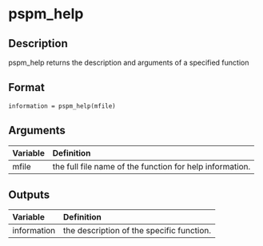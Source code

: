 # pspm_help
## Description
pspm_help returns the description and arguments of a specified function

## Format
`information = pspm_help(mfile)`

## Arguments
| Variable | Definition |
|:--|:--|
| mfile | the full file name of the function for help information. |

## Outputs
| Variable | Definition |
|:--|:--|
| information | the description of the specific function. |

